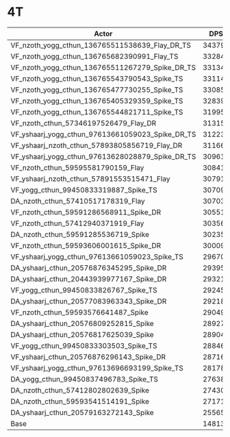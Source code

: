 # 4T
| Actor | DPS | Increase |
|---|:---:|:---:|
|VF_nzoth_yogg_cthun_136765511538639_Flay_DR_TS|343794|132.09%|
|VF_nzoth_yogg_cthun_136765682390991_Flay_TS|332840|124.69%|
|VF_nzoth_yogg_cthun_136765511267279_Spike_DR_TS|331349|123.69%|
|VF_nzoth_yogg_cthun_136765543790543_Spike_TS|331145|123.55%|
|VF_nzoth_yogg_cthun_136765477730255_Spike_TS|330856|123.35%|
|VF_nzoth_yogg_cthun_136765405329359_Spike_TS|328392|121.69%|
|VF_nzoth_yogg_cthun_136765544821711_Spike_TS|319951|115.99%|
|VF_nzoth_cthun_57346197526479_Flay_DR|313151|111.40%|
|VF_yshaarj_yogg_cthun_97613661059023_Spike_DR_TS|312232|110.78%|
|VF_yshaarj_nzoth_cthun_57893805856719_Flay_DR|311666|110.40%|
|VF_yshaarj_yogg_cthun_97613628028879_Spike_DR_TS|309613|109.01%|
|VF_nzoth_cthun_59595581790159_Flay|308412|108.20%|
|VF_yshaarj_nzoth_cthun_57891553515471_Flay|307914|107.87%|
|VF_yogg_cthun_99450833319887_Spike_TS|307095|107.31%|
|DA_nzoth_cthun_57410517178319_Flay|307037|107.27%|
|VF_nzoth_cthun_59591286568911_Spike_DR|305514|106.24%|
|VF_nzoth_cthun_57412940371919_Flay|303560|104.93%|
|DA_nzoth_cthun_59591285536719_Spike|302352|104.11%|
|VF_nzoth_cthun_59593606001615_Spike_DR|300092|102.58%|
|VF_yshaarj_yogg_cthun_97613661059023_Spike_TS|296709|100.30%|
|DA_yshaarj_cthun_20576876345295_Spike_DR|293958|98.44%|
|DA_yshaarj_cthun_20443939977167_Spike_DR|293210|97.94%|
|VF_yogg_cthun_99450833826767_Spike_TS|292451|97.43%|
|DA_yshaarj_cthun_20577083963343_Spike_DR|292185|97.25%|
|VF_nzoth_cthun_59593576641487_Spike|290496|96.11%|
|DA_yshaarj_cthun_20576809252815_Spike|289271|95.28%|
|DA_yshaarj_cthun_20576817625039_Spike|289042|95.12%|
|VF_yogg_cthun_99450833303503_Spike_TS|288466|94.74%|
|VF_yshaarj_cthun_20576876296143_Spike_DR|287167|93.86%|
|VF_yshaarj_yogg_cthun_97613696693199_Spike_TS|281782|90.22%|
|DA_yogg_cthun_99450837496783_Spike_TS|276387|86.58%|
|DA_nzoth_cthun_57412802802639_Spike|274302|85.17%|
|DA_nzoth_cthun_59593541514191_Spike|271710|83.42%|
|DA_yshaarj_cthun_20579163272143_Spike|255651|72.58%|
|Base|148132|0.00%|

